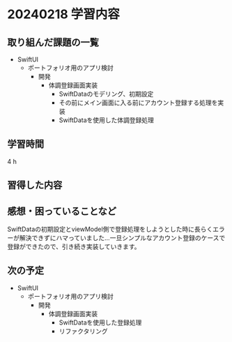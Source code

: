 # 20240218 学習内容

## 取り組んだ課題の一覧

- SwiftUI
  - ポートフォリオ用のアプリ検討
    - 開発
      - 体調登録画面実装
        - SwiftDataのモデリング、初期設定
        - その前にメイン画面に入る前にアカウント登録する処理を実装
        - SwiftDataを使用した体調登録処理

## 学習時間

4 h

## 習得した内容

## 感想・困っていることなど

SwiftDataの初期設定とviewModel側で登録処理をしようとした時に長らくエラーが解決できずにハマっていました...一旦シンプルなアカウント登録のケースで登録ができたので、引き続き実装していきます。

## 次の予定

- SwiftUI
  - ポートフォリオ用のアプリ検討
    - 開発
      - 体調登録画面実装
        - SwiftDataを使用した登録処理
        - リファクタリング
